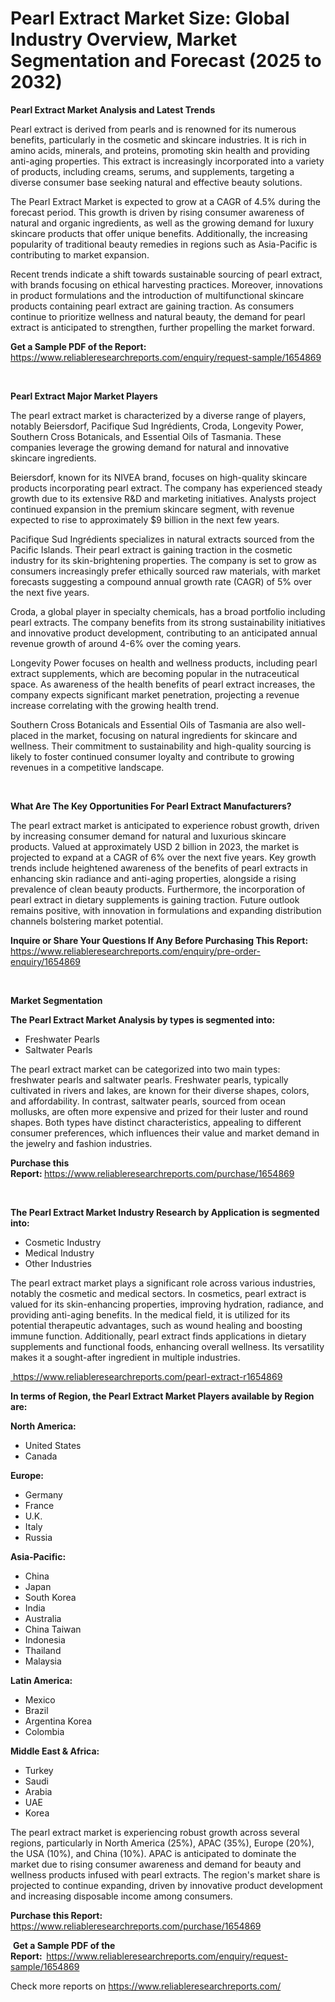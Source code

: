 <p><h1>Pearl Extract Market Size: Global Industry Overview, Market Segmentation and Forecast (2025 to 2032)</h1></p><p><strong>Pearl Extract Market Analysis and Latest Trends</strong></p>
<p><p>Pearl extract is derived from pearls and is renowned for its numerous benefits, particularly in the cosmetic and skincare industries. It is rich in amino acids, minerals, and proteins, promoting skin health and providing anti-aging properties. This extract is increasingly incorporated into a variety of products, including creams, serums, and supplements, targeting a diverse consumer base seeking natural and effective beauty solutions.</p><p>The Pearl Extract Market is expected to grow at a CAGR of 4.5% during the forecast period. This growth is driven by rising consumer awareness of natural and organic ingredients, as well as the growing demand for luxury skincare products that offer unique benefits. Additionally, the increasing popularity of traditional beauty remedies in regions such as Asia-Pacific is contributing to market expansion.</p><p>Recent trends indicate a shift towards sustainable sourcing of pearl extract, with brands focusing on ethical harvesting practices. Moreover, innovations in product formulations and the introduction of multifunctional skincare products containing pearl extract are gaining traction. As consumers continue to prioritize wellness and natural beauty, the demand for pearl extract is anticipated to strengthen, further propelling the market forward.</p></p>
<p><strong>Get a Sample PDF of the Report:&nbsp;</strong> <a href="https://www.reliableresearchreports.com/enquiry/request-sample/1654869?utm_campaign=2192&utm_medium=2&utm_source=Github&utm_content=ia&utm_term=07032025&utm_id=pearl-extract">https://www.reliableresearchreports.com/enquiry/request-sample/1654869</a></p>
<p>&nbsp;</p>
<p><strong>Pearl Extract Major Market Players</strong></p>
<p><p>The pearl extract market is characterized by a diverse range of players, notably Beiersdorf, Pacifique Sud Ingrédients, Croda, Longevity Power, Southern Cross Botanicals, and Essential Oils of Tasmania. These companies leverage the growing demand for natural and innovative skincare ingredients.</p><p>Beiersdorf, known for its NIVEA brand, focuses on high-quality skincare products incorporating pearl extract. The company has experienced steady growth due to its extensive R&D and marketing initiatives. Analysts project continued expansion in the premium skincare segment, with revenue expected to rise to approximately $9 billion in the next few years.</p><p>Pacifique Sud Ingrédients specializes in natural extracts sourced from the Pacific Islands. Their pearl extract is gaining traction in the cosmetic industry for its skin-brightening properties. The company is set to grow as consumers increasingly prefer ethically sourced raw materials, with market forecasts suggesting a compound annual growth rate (CAGR) of 5% over the next five years.</p><p>Croda, a global player in specialty chemicals, has a broad portfolio including pearl extracts. The company benefits from its strong sustainability initiatives and innovative product development, contributing to an anticipated annual revenue growth of around 4-6% over the coming years.</p><p>Longevity Power focuses on health and wellness products, including pearl extract supplements, which are becoming popular in the nutraceutical space. As awareness of the health benefits of pearl extract increases, the company expects significant market penetration, projecting a revenue increase correlating with the growing health trend.</p><p>Southern Cross Botanicals and Essential Oils of Tasmania are also well-placed in the market, focusing on natural ingredients for skincare and wellness. Their commitment to sustainability and high-quality sourcing is likely to foster continued consumer loyalty and contribute to growing revenues in a competitive landscape.</p></p>
<p>&nbsp;</p>
<p><strong>What Are The Key Opportunities For Pearl Extract Manufacturers?</strong></p>
<p><p>The pearl extract market is anticipated to experience robust growth, driven by increasing consumer demand for natural and luxurious skincare products. Valued at approximately USD 2 billion in 2023, the market is projected to expand at a CAGR of 6% over the next five years. Key growth trends include heightened awareness of the benefits of pearl extracts in enhancing skin radiance and anti-aging properties, alongside a rising prevalence of clean beauty products. Furthermore, the incorporation of pearl extract in dietary supplements is gaining traction. Future outlook remains positive, with innovation in formulations and expanding distribution channels bolstering market potential.</p></p>
<p><strong>Inquire or Share Your Questions If Any Before Purchasing This Report:</strong> <a href="https://www.reliableresearchreports.com/enquiry/pre-order-enquiry/1654869?utm_campaign=2192&utm_medium=2&utm_source=Github&utm_content=ia&utm_term=07032025&utm_id=pearl-extract">https://www.reliableresearchreports.com/enquiry/pre-order-enquiry/1654869</a></p>
<p>&nbsp;</p>
<p><strong>Market Segmentation</strong></p>
<p><strong>The Pearl Extract Market Analysis by types is segmented into:</strong></p>
<p><ul><li>Freshwater Pearls</li><li>Saltwater Pearls</li></ul></p>
<p><p>The pearl extract market can be categorized into two main types: freshwater pearls and saltwater pearls. Freshwater pearls, typically cultivated in rivers and lakes, are known for their diverse shapes, colors, and affordability. In contrast, saltwater pearls, sourced from ocean mollusks, are often more expensive and prized for their luster and round shapes. Both types have distinct characteristics, appealing to different consumer preferences, which influences their value and market demand in the jewelry and fashion industries.</p></p>
<p><strong>Purchase this Report:&nbsp;</strong><a href="https://www.reliableresearchreports.com/purchase/1654869?utm_campaign=2192&utm_medium=2&utm_source=Github&utm_content=ia&utm_term=07032025&utm_id=pearl-extract">https://www.reliableresearchreports.com/purchase/1654869</a></p>
<p>&nbsp;</p>
<p><strong>The Pearl Extract Market Industry Research by Application is segmented into:</strong></p>
<p><ul><li>Cosmetic Industry</li><li>Medical Industry</li><li>Other Industries</li></ul></p>
<p><p>The pearl extract market plays a significant role across various industries, notably the cosmetic and medical sectors. In cosmetics, pearl extract is valued for its skin-enhancing properties, improving hydration, radiance, and providing anti-aging benefits. In the medical field, it is utilized for its potential therapeutic advantages, such as wound healing and boosting immune function. Additionally, pearl extract finds applications in dietary supplements and functional foods, enhancing overall wellness. Its versatility makes it a sought-after ingredient in multiple industries.</p></p>
<p><a href="https://www.reliableresearchreports.com/pearl-extract-r1654869?utm_campaign=2192&utm_medium=2&utm_source=Github&utm_content=ia&utm_term=07032025&utm_id=pearl-extract">&nbsp;https://www.reliableresearchreports.com/pearl-extract-r1654869</a></p>
<p><strong>In terms of Region, the Pearl Extract Market Players available by Region are:</strong></p>
<p>
    <p> <strong> North America: </strong>
        <ul>
            <li>United States</li>
            <li>Canada</li>
        </ul>
        </p> 
    <p> <strong> Europe: </strong>
        <ul>
            <li>Germany</li>
            <li>France</li>
            <li>U.K.</li>
            <li>Italy</li>
            <li>Russia</li>
        </ul>
        </p> 
    <p> <strong> Asia-Pacific: </strong>
        <ul>
            <li>China</li>
            <li>Japan</li>
            <li>South Korea</li>
            <li>India</li>
            <li>Australia</li>
            <li>China Taiwan</li>
            <li>Indonesia</li>
            <li>Thailand</li>
            <li>Malaysia</li>
        </ul>
        </p> 
    <p> <strong> Latin America: </strong>
        <ul>
            <li>Mexico</li>
            <li>Brazil</li>
            <li>Argentina Korea</li>
            <li>Colombia</li>
        </ul>
        </p> 
    <p> <strong> Middle East & Africa: </strong>
        <ul>
            <li>Turkey</li>
            <li>Saudi</li>
            <li>Arabia</li>
            <li>UAE</li>
            <li>Korea</li>
        </ul>
    </p>
    </p>
<p><p>The pearl extract market is experiencing robust growth across several regions, particularly in North America (25%), APAC (35%), Europe (20%), the USA (10%), and China (10%). APAC is anticipated to dominate the market due to rising consumer awareness and demand for beauty and wellness products infused with pearl extracts. The region's market share is projected to continue expanding, driven by innovative product development and increasing disposable income among consumers.</p></p>
<p><strong>Purchase this Report: </strong><a href="https://www.reliableresearchreports.com/purchase/1654869?utm_campaign=2192&utm_medium=2&utm_source=Github&utm_content=ia&utm_term=07032025&utm_id=pearl-extract">https://www.reliableresearchreports.com/purchase/1654869</a></p>
<p>&nbsp;<strong>Get a Sample PDF of the Report:&nbsp;&nbsp;</strong><a href="https://www.reliableresearchreports.com/enquiry/request-sample/1654869?utm_campaign=2192&utm_medium=2&utm_source=Github&utm_content=ia&utm_term=07032025&utm_id=pearl-extract">https://www.reliableresearchreports.com/enquiry/request-sample/1654869</a></p>
<p><strong></strong></p>
<p>Check more reports on <a href="https://www.reliableresearchreports.com/?utm_campaign=2192&utm_medium=2&utm_source=Github&utm_content=ia&utm_term=07032025&utm_id=pearl-extract">https://www.reliableresearchreports.com/</a></p>
